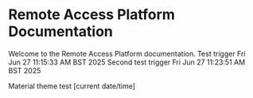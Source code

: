 # Remote Access Platform Documentation

Welcome to the Remote Access Platform documentation.
Test trigger Fri Jun 27 11:15:33 AM BST 2025
Second test trigger Fri Jun 27 11:23:51 AM BST 2025


Material theme test [current date/time]

